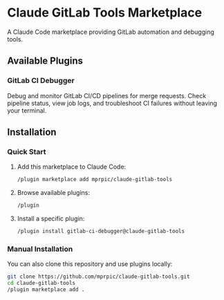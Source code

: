 # Claude GitLab Tools Marketplace

A Claude Code marketplace providing GitLab automation and debugging tools.

## Available Plugins

### GitLab CI Debugger

Debug and monitor GitLab CI/CD pipelines for merge requests. Check pipeline status, view job logs, and troubleshoot CI
failures without leaving your terminal.

## Installation

### Quick Start

1. Add this marketplace to Claude Code:
   ```bash
   /plugin marketplace add mprpic/claude-gitlab-tools
   ```

2. Browse available plugins:
   ```bash
   /plugin
   ```

3. Install a specific plugin:
   ```bash
   /plugin install gitlab-ci-debugger@claude-gitlab-tools
   ```

### Manual Installation

You can also clone this repository and use plugins locally:

```bash
git clone https://github.com/mprpic/claude-gitlab-tools.git
cd claude-gitlab-tools
/plugin marketplace add .
```
